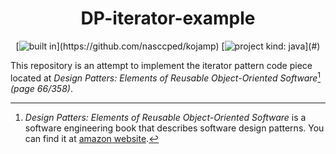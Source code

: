 <div align="center">

DP-iterator-example
===================

[![built in](https://img.shields.io/badge/built_in-kojamp_0.1.1-blue?)](https://github.com/nasccped/kojamp)
[![project kind: java](https://img.shields.io/badge/project_kind-java-orange?)](#)

</div>

This repository is an attempt to implement the iterator pattern code
piece located at _Design Patters: Elements of Reusable Object-Oriented Software_[^design-patterns-book]
_(page 66/358)_.

[^design-patterns-book]: _Design Patters: Elements of Reusable Object-Oriented Software_
  is a software engineering book that describes software design
  patterns. You can find it at [amazon website](https://www.amazon.com/Design-Patterns-Elements-Reusable-Object-Oriented/dp/0201633612).
